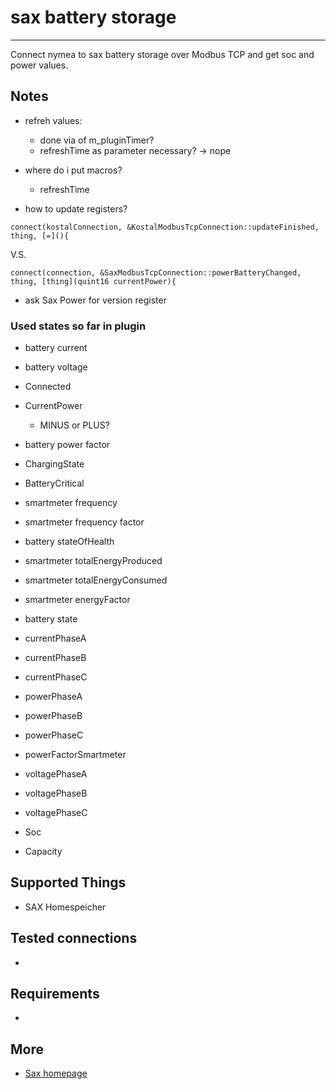 # sax battery storage
--------------------------------

Connect nymea to sax battery storage over Modbus TCP and get soc and power values.


## Notes

* refreh values:
    + done via of m_pluginTimer?
    + refreshTime as parameter necessary?
        -> nope
        

* where do i put macros?
    + refreshTime

* how to update registers?
```
connect(kostalConnection, &KostalModbusTcpConnection::updateFinished, thing, [=](){
```

V.S.
```
connect(connection, &SaxModbusTcpConnection::powerBatteryChanged, thing, [thing](quint16 currentPower){
```
    


* ask Sax Power for version register



### Used states so far in plugin

+ battery current

+ battery voltage

+ Connected

+ CurrentPower
    * MINUS or PLUS?
+ battery power factor

+ ChargingState

+ BatteryCritical

+ smartmeter frequency
+ smartmeter frequency factor

+ battery stateOfHealth

+ smartmeter totalEnergyProduced
+ smartmeter totalEnergyConsumed
+ smartmeter energyFactor

+ battery state

+ currentPhaseA
+ currentPhaseB
+ currentPhaseC

+ powerPhaseA
+ powerPhaseB
+ powerPhaseC
+ powerFactorSmartmeter

+ voltagePhaseA
+ voltagePhaseB
+ voltagePhaseC

+ Soc

+ Capacity


## Supported Things

* SAX Homespeicher

## Tested connections

* 

## Requirements

* 

## More
* [Sax homepage](https://sax-power.net/produkte/sax-power-home/)
